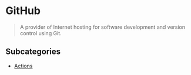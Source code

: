 # GitHub

> A provider of Internet hosting for software development and version control using Git.

## Subcategories

- [Actions](actions/README.md)
